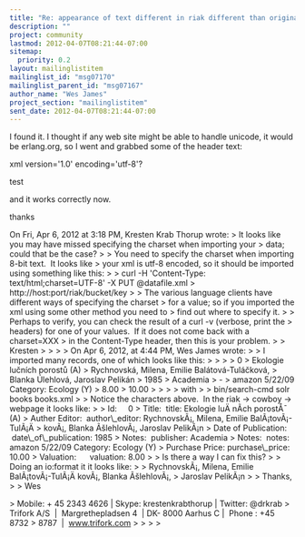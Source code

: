 ```yaml
---
title: "Re: appearance of text different in riak different than original xml	data"
description: ""
project: community
lastmod: 2012-04-07T08:21:44-07:00
sitemap:
  priority: 0.2
layout: mailinglistitem
mailinglist_id: "msg07170"
mailinglist_parent_id: "msg07167"
author_name: "Wes James"
project_section: "mailinglistitem"
sent_date: 2012-04-07T08:21:44-07:00
---
```



I found it. I thought if any web site might be able to handle unicode,
it would be erlang.org, so I went and grabbed some of the header text:

xml version='1.0' encoding='utf-8'?

test

and it works correctly now.

thanks

On Fri, Apr 6, 2012 at 3:18 PM, Kresten Krab Thorup  wrote:
&gt; It looks like you may have missed specifying the charset when importing your 
&gt; data; could that be the case?
&gt;
&gt; You need to specify the charset when importing 8-bit text.  It looks like 
&gt; your xml is utf-8 encoded, so it should be imported using something like this:
&gt;
&gt; curl -H 'Content-Type: text/html;charset=UTF-8' -X PUT @datafile.xml 
&gt; http://host:port/riak/bucket/key
&gt;
&gt; The various language clients have different ways of specifying the charset 
&gt; for a value; so if you imported the xml using some other method you need to 
&gt; find out where to specify it.
&gt;
&gt; Perhaps to verify, you can check the result of a curl -v (verbose, print the 
&gt; headers) for one of your values.  If it does not come back with a charset=XXX 
&gt; in the Content-Type header, then this is your problem.
&gt;
&gt; Kresten
&gt;
&gt;
&gt;
&gt; On Apr 6, 2012, at 4:44 PM, Wes James wrote:
&gt;
&gt; I imported many records, one of which looks like this:
&gt;
&gt; 
&gt; 
&gt; 0
&gt; Ekologie lučních porostů (A)
&gt; Rychnovská, Milena, Emilie Balátová-Tuláčková, 
&gt; Blanka Úlehlová, Jaroslav Pelikán
&gt; 1985
&gt; Academia
&gt; -
&gt; amazon 5/22/09 Category: Ecology (Y)
&gt; 8.00
&gt; 10.00
&gt; 
&gt; 
&gt;
&gt; with
&gt;
&gt; bin/search-cmd solr books books.xml
&gt;
&gt; Notice the characters above.  In the riak -&gt; cowboy -&gt; webpage it looks like:
&gt;
&gt; Id:     0
&gt; Title:  title: Ekologie luÄ nÃ­ch porostÅ¯ (A)
&gt; Auther Editor:  author\\_editor: RychnovskÃ¡, Milena, Emilie BalÃ¡tovÃ¡-TulÃ¡Ä 
&gt; kovÃ¡, Blanka ÃšlehlovÃ¡, Jaroslav PelikÃ¡n
&gt; Date of Publication:    date\\_of\\_publication: 1985
&gt; Notes:  publisher: Academia
&gt; Notes:  notes: amazon 5/22/09 Category: Ecology (Y)
&gt; Purchase Price: purchase\\_price: 10.00
&gt; Valuation:      valuation: 8.00
&gt;
&gt; Is there a way I can fix this?
&gt;
&gt; Doing an io:format it it looks like:
&gt;
&gt; RychnovskÃ¡, Milena, Emilie BalÃ¡tovÃ¡-TulÃ¡Ä kovÃ¡, Blanka ÃšlehlovÃ¡, 
&gt; Jaroslav PelikÃ¡n
&gt;
&gt; Thanks,
&gt;
&gt; Wes

&gt; Mobile: + 45 2343 4626 | Skype: krestenkrabthorup | Twitter: @drkrab
&gt; Trifork A/S  |  Margrethepladsen 4  | DK- 8000 Aarhus C |  Phone : +45 8732 
&gt; 8787  |  www.trifork.com
&gt;
&gt;
&gt;
&gt;

